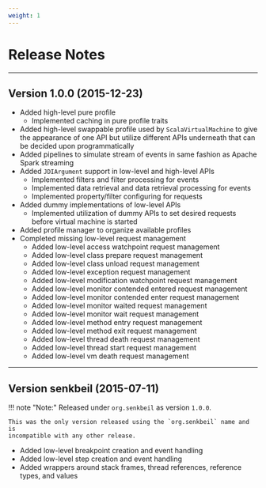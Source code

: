 ```yaml
---
weight: 1
---
```

# Release Notes

---

## Version 1.0.0 (2015-12-23)

- Added high-level pure profile
    - Implemented caching in pure profile traits
- Added high-level swappable profile used by `ScalaVirtualMachine` to
  give the appearance of one API but utilize different APIs underneath
  that can be decided upon programmatically
- Added pipelines to simulate stream of events in same fashion as
  Apache Spark streaming
- Added `JDIArgument` support in low-level and high-level APIs
    - Implemented filters and filter processing for events
    - Implemented data retrieval and data retrieval processing for events
    - Implemented property/filter configuring for requests
- Added dummy implementations of low-level APIs
    - Implemented utilization of dummy APIs to set desired requests
      before virtual machine is started
- Added profile manager to organize available profiles
- Completed missing low-level request management
    - Added low-level access watchpoint request management
    - Added low-level class prepare request management
    - Added low-level class unload request management
    - Added low-level exception request management
    - Added low-level modification watchpoint request management
    - Added low-level monitor contended entered request management
    - Added low-level monitor contended enter request management
    - Added low-level monitor waited request management
    - Added low-level monitor wait request management
    - Added low-level method entry request management
    - Added low-level method exit request management
    - Added low-level thread death request management
    - Added low-level thread start request management
    - Added low-level vm death request management

---

## Version senkbeil (2015-07-11)

!!! note "Note:"
    Released under `org.senkbeil` as version `1.0.0`.

    This was the only version released using the `org.senkbeil` name and is
    incompatible with any other release.

- Added low-level breakpoint creation and event handling
- Added low-level step creation and event handling
- Added wrappers around stack frames, thread references, reference types,
  and values

